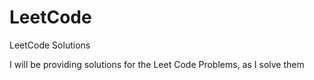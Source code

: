 LeetCode
========

LeetCode Solutions

I will be providing solutions for the Leet Code Problems, as I solve them
